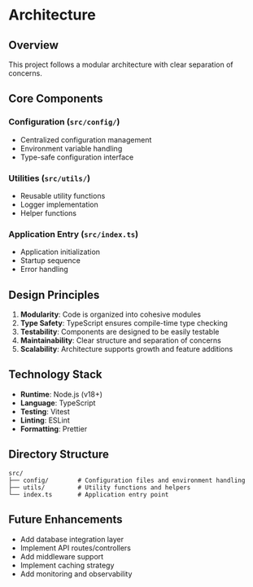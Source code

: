 # Architecture

## Overview

This project follows a modular architecture with clear separation of concerns.

## Core Components

### Configuration (`src/config/`)
- Centralized configuration management
- Environment variable handling
- Type-safe configuration interface

### Utilities (`src/utils/`)
- Reusable utility functions
- Logger implementation
- Helper functions

### Application Entry (`src/index.ts`)
- Application initialization
- Startup sequence
- Error handling

## Design Principles

1. **Modularity**: Code is organized into cohesive modules
2. **Type Safety**: TypeScript ensures compile-time type checking
3. **Testability**: Components are designed to be easily testable
4. **Maintainability**: Clear structure and separation of concerns
5. **Scalability**: Architecture supports growth and feature additions

## Technology Stack

- **Runtime**: Node.js (v18+)
- **Language**: TypeScript
- **Testing**: Vitest
- **Linting**: ESLint
- **Formatting**: Prettier

## Directory Structure

```
src/
├── config/        # Configuration files and environment handling
├── utils/         # Utility functions and helpers
└── index.ts       # Application entry point
```

## Future Enhancements

- Add database integration layer
- Implement API routes/controllers
- Add middleware support
- Implement caching strategy
- Add monitoring and observability
